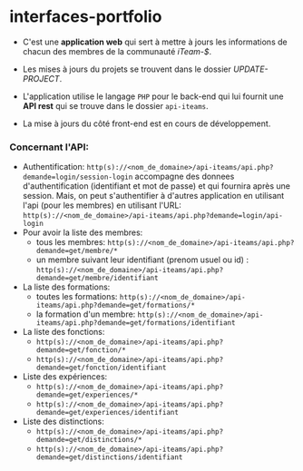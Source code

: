 # interfaces-portfolio

- C'est une **application web** qui sert à mettre à jours les informations de chacun des membres de la communauté *iTeam-$*.

- Les mises à jours du projets se trouvent dans le dossier *UPDATE-PROJECT*.

- L'application utilise le langage `PHP` pour le back-end qui lui fournit une **API rest** qui se trouve dans le dossier `api-iteams`.
 
- La mise à jours du côté front-end est en cours de développement. 

### Concernant l'API: 
- Authentification: `http(s)://<nom_de_domaine>/api-iteams/api.php?demande=login/session-login` accompagne des donnees d'authentification (identifiant et mot de passe) et qui fournira après une session. Mais, on peut s'authentifier à d'autres application en utilisant l'api (pour les membres) en utilisant l'URL: 
 `http(s)://<nom_de_domaine>/api-iteams/api.php?demande=login/api-login`
- Pour avoir la liste des membres: 
   - tous les membres: `http(s)://<nom_de_domaine>/api-iteams/api.php?demande=get/membre/*`
   - un membre suivant leur identifiant (prenom usuel ou id) : `http(s)://<nom_de_domaine>/api-iteams/api.php?demande=get/membre/identifiant`
- La liste des formations:
   - toutes les formations: `http(s)://<nom_de_domaine>/api-iteams/api.php?demande=get/formations/*`
   - la formation d'un membre: `http(s)://<nom_de_domaine>/api-iteams/api.php?demande=get/formations/identifiant`
- La liste des fonctions:
   - `http(s)://<nom_de_domaine>/api-iteams/api.php?demande=get/fonction/*`
   - `http(s)://<nom_de_domaine>/api-iteams/api.php?demande=get/fonction/identifiant`
- Liste des expériences:
   - `http(s)://<nom_de_domaine>/api-iteams/api.php?demande=get/experiences/*`
   - `http(s)://<nom_de_domaine>/api-iteams/api.php?demande=get/experiences/identifiant`
- Liste des distinctions:
   - `http(s)://<nom_de_domaine>/api-iteams/api.php?demande=get/distinctions/*`
   - `http(s)://<nom_de_domaine>/api-iteams/api.php?demande=get/distinctions/identifiant`
